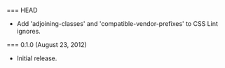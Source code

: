 === HEAD

* Add 'adjoining-classes' and 'compatible-vendor-prefixes' to CSS Lint ignores.

=== 0.1.0 (August 23, 2012)

* Initial release.
